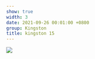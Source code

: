 ```yaml
---
show: true
width: 3
date: 2021-09-26 00:01:00 +0800
group: Kingston
title: kingston 15
---
```

<div>
<a href="/assets/images/photos/kingston/20231220-DSC00076.jpg" target="_blank">
    <img data-src="/assets/images/photos/kingston/20231220-DSC00076.jpg" class="lazy w-100 rounded-xl" src="{{ '/assets/images/empty_300x200.png' | relative_url }}">
</a>
</div>
